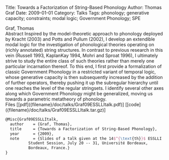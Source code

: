 Title: Towards a Factorization of String-Based Phonology
Author: Thomas Graf
Date: 2009-01-01
Category: Talks
Tags: phonology; generative capacity; constraints; modal logic; Government Phonology; SPE

<div markdown class="authors">
Graf, Thomas
</div>

<div markdown class="abstract">
<span id="abstract-title">Abstract</span>
Inspired by the model-theoretic approach to phonology deployed by Kracht (2003) and Potts and Pullum (2002), I develop an extendible modal logic for the investigation of phonological theories operating on (richly annotated) string structures.
In contrast to previous research in this vein (Russell 1993, KaplanKay 1994, Mohri and Sproat 1996), I ultimately strive to study the entire class of such theories rather than merely one particular incarnation thereof.
To this end, I first provide a formalization of classic Government Phonology in a restricted variant of temporal logic, whose generative capacity is then subsequently increased by the addition of further operators, thereby pushing it up the subregular hierarchy until one reaches the level of the regular stringsets.
I identify several other axes along which Government Phonology might be generalized, moving us towards a parametric metatheory of phonology.
</div>

<div markdown class="files">
<span id="files-title">Files</span>
[[pdf]({filename}/doc/talks/Graf09ESSLLItalk.pdf)]
[[code]({filename}/doc/talks/Graf09ESSLLItalk.tar.gz)]
</div>

~~~latex
@Misc{Graf09ESSLLItalk,
  author	= {Graf, Thomas},
  title		= {Towards a Factorization of String-Based Phonology},
  year		= {2009},
  note		= {Slides of a talk given at the 14$^{\text{th}}$ ESSLLI
		  Student Session, July 20 -- 31, Université Bordeaux,
		  Bordeaux, France.}
}
~~~
